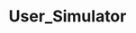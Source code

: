 ---
title: User_Simulator
crosslinks:
- ASOUE
- CAHbot
- OneTrueRobbieRotten
- osugame
- asoue
- copypasta
- DaystromInstitute
- Ooer
- eu4
- RPDRDRAMA
- Starcitizen_trades
- argentina
- asktransgender
- hearthstone
- fireemblem
- tmsbmeta
- arrow
- AskOuija
- zen
- explainlikedrcox
---
